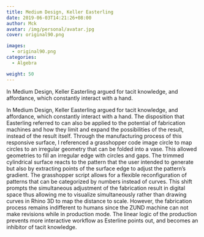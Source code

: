 ```yaml
---
title: Medium Design, Keller Easterling
date: 2019-06-03T14:21:26+08:00
author: Mck
avatar: /img/personal/avatar.jpg
cover: original90.png

images:
  - original90.png
categories:
  - Algebra

weight: 50
---
```




In Medium Design, Keller Easterling argued for tacit knowledge, and affordance, which constantly interact with a hand.

<!--more-->

In Medium Design, Keller Easterling argued for tacit knowledge, and affordance, which constantly interact with a hand. The disposition that Easterling referred to can also be applied to the potential of fabrication machines and how they limit and expand the possibilities of the result, instead of the result itself. Through the manufacturing process of this responsive surface, I referenced a grasshopper code image circle to map circles to an irregular geometry that can be folded into a vase. This allowed geometries to fill an irregular edge with circles and gaps. The trimmed cylindrical surface reacts to the pattern that the user intended to generate but also by extracting points of the surface edge to adjust the pattern’s gradient. The grasshopper script allows for a flexible reconfiguration of patterns that can be categorized by numbers instead of curves. This shift prompts the simultaneous adjustment of the fabrication result in digital space thus allowing me to visualize simultaneously rather than drawing curves in Rhino 3D to map the distance to scale. However, the fabrication process remains indifferent to humans since the ZUND machine can not make revisions while in production mode. The linear logic of the production prevents more interactive workflow as Esterline points out, and becomes an inhibitor of tacit knowledge.

